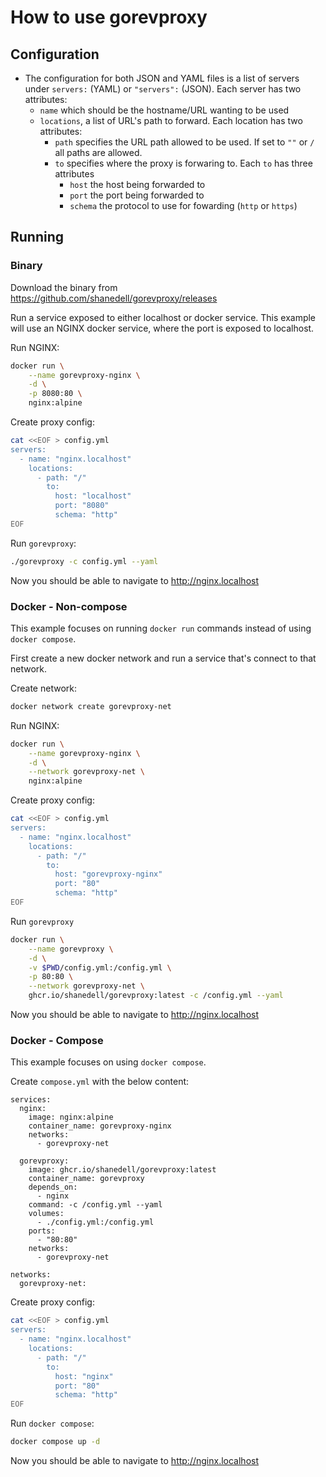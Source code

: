 # How to use gorevproxy

## Configuration

- The configuration for both JSON and YAML files is a list of servers under `servers:` (YAML) or `"servers":` (JSON). Each server has two attributes:
    - `name` which should be the hostname/URL wanting to be used
    - `locations`, a list of URL's path to forward. Each location has two attributes:
        - `path` specifies the URL path allowed to be used. If set to `""` or `/` all paths are allowed.
        - `to` specifies where the proxy is forwaring to. Each `to` has three attributes
            - `host` the host being forwarded to
            - `port` the port being forwarded to
            - `schema` the protocol to use for fowarding (`http` or `https`)

## Running

### Binary

Download the binary from https://github.com/shanedell/gorevproxy/releases

Run a service exposed to either localhost or docker service. This example will use an NGINX docker service, where the port is exposed to localhost.

Run NGINX:

```bash
docker run \
    --name gorevproxy-nginx \
    -d \
    -p 8080:80 \
    nginx:alpine
```

Create proxy config:

```bash
cat <<EOF > config.yml
servers:
  - name: "nginx.localhost"
    locations:
      - path: "/"
        to:
          host: "localhost"
          port: "8080"
          schema: "http"
EOF
```

Run `gorevproxy`:

```bash
./gorevproxy -c config.yml --yaml
```

Now you should be able to navigate to http://nginx.localhost

### Docker - Non-compose

This example focuses on running `docker run` commands instead of using `docker compose`.

First create a new docker network and run a service that's connect to that network.

Create network:

```bash
docker network create gorevproxy-net
```

Run NGINX:

```bash
docker run \
    --name gorevproxy-nginx \
    -d \
    --network gorevproxy-net \
    nginx:alpine
```

Create proxy config:

```bash
cat <<EOF > config.yml
servers:
  - name: "nginx.localhost"
    locations:
      - path: "/"
        to:
          host: "gorevproxy-nginx"
          port: "80"
          schema: "http"
EOF
```

Run `gorevproxy`

```bash
docker run \
    --name gorevproxy \
    -d \
    -v $PWD/config.yml:/config.yml \
    -p 80:80 \
    --network gorevproxy-net \
    ghcr.io/shanedell/gorevproxy:latest -c /config.yml --yaml
```

Now you should be able to navigate to http://nginx.localhost

### Docker - Compose

This example focuses on using `docker compose`.

Create `compose.yml` with the below content:

```docker-compose
services:
  nginx:
    image: nginx:alpine
    container_name: gorevproxy-nginx
    networks:
      - gorevproxy-net

  gorevproxy:
    image: ghcr.io/shanedell/gorevproxy:latest
    container_name: gorevproxy
    depends_on:
      - nginx
    command: -c /config.yml --yaml
    volumes:
      - ./config.yml:/config.yml
    ports:
      - "80:80"
    networks:
      - gorevproxy-net

networks:
  gorevproxy-net:
```

Create proxy config:

```bash
cat <<EOF > config.yml
servers:
  - name: "nginx.localhost"
    locations:
      - path: "/"
        to:
          host: "nginx"
          port: "80"
          schema: "http"
EOF
```

Run `docker compose`:

```bash
docker compose up -d
```

Now you should be able to navigate to http://nginx.localhost
